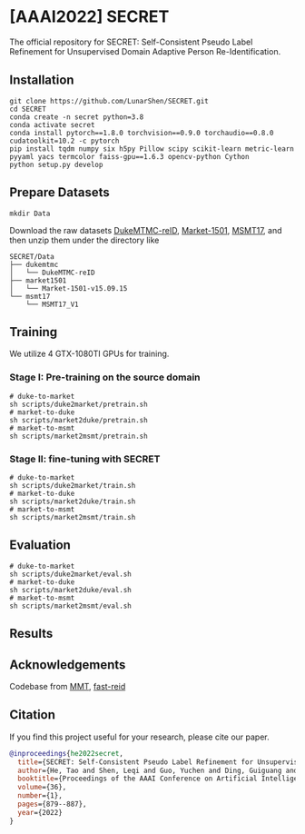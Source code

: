 # [AAAI2022] SECRET
The official repository for SECRET: Self-Consistent Pseudo Label Refinement for Unsupervised Domain Adaptive Person Re-Identification.

## Installation

```shell
git clone https://github.com/LunarShen/SECRET.git
cd SECRET
conda create -n secret python=3.8
conda activate secret
conda install pytorch==1.8.0 torchvision==0.9.0 torchaudio==0.8.0 cudatoolkit=10.2 -c pytorch
pip install tqdm numpy six h5py Pillow scipy scikit-learn metric-learn pyyaml yacs termcolor faiss-gpu==1.6.3 opencv-python Cython
python setup.py develop
```

## Prepare Datasets

```shell
mkdir Data
```
Download the raw datasets [DukeMTMC-reID](https://arxiv.org/abs/1609.01775), [Market-1501](https://www.cv-foundation.org/openaccess/content_iccv_2015/papers/Zheng_Scalable_Person_Re-Identification_ICCV_2015_paper.pdf), [MSMT17](https://arxiv.org/abs/1711.08565),
and then unzip them under the directory like
```
SECRET/Data
├── dukemtmc
│   └── DukeMTMC-reID
├── market1501
│   └── Market-1501-v15.09.15
└── msmt17
    └── MSMT17_V1
```

## Training

We utilize 4 GTX-1080TI GPUs for training.

### Stage I: Pre-training on the source domain

```shell
# duke-to-market
sh scripts/duke2market/pretrain.sh
# market-to-duke
sh scripts/market2duke/pretrain.sh
# market-to-msmt
sh scripts/market2msmt/pretrain.sh
```

### Stage II: fine-tuning with SECRET

```shell
# duke-to-market
sh scripts/duke2market/train.sh
# market-to-duke
sh scripts/market2duke/train.sh
# market-to-msmt
sh scripts/market2msmt/train.sh
```

## Evaluation

```shell
# duke-to-market
sh scripts/duke2market/eval.sh
# market-to-duke
sh scripts/market2duke/eval.sh
# market-to-msmt
sh scripts/market2msmt/eval.sh
```

## Results

## Acknowledgements
Codebase from [MMT](https://github.com/yxgeee/MMT), [fast-reid](https://github.com/JDAI-CV/fast-reid)

## Citation
If you find this project useful for your research, please cite our paper.
```bibtex
@inproceedings{he2022secret,
  title={SECRET: Self-Consistent Pseudo Label Refinement for Unsupervised Domain Adaptive Person Re-identification},
  author={He, Tao and Shen, Leqi and Guo, Yuchen and Ding, Guiguang and Guo, Zhenhua},
  booktitle={Proceedings of the AAAI Conference on Artificial Intelligence},
  volume={36},
  number={1},
  pages={879--887},
  year={2022}
}
```
